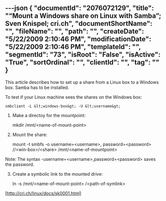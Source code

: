 ---json
{
  "documentId": "2076072129",
  "title": "“Mount a Windows share on Linux with Samba”; Sven Knispel; cri.ch",
  "documentShortName": "",
  "fileName": "",
  "path": "",
  "createDate": "5/22/2009 2:10:46 PM",
  "modificationDate": "5/22/2009 2:10:46 PM",
  "templateId": "",
  "segmentId": "73",
  "isRoot": "False",
  "isActive": "True",
  "sortOrdinal": "",
  "clientId": "",
  "tag": ""
}
---

This article describes how to set up a share from a Linux box to a Windows box. Samba has to be installed.

To test if your Linux machine sees the shares on the Windows box:

    smbclient -L &lt;windows-box&gt; -U &lt;username&gt;

1. Make a directoy for the mountpoint:

    mkdir /mnt/&lt;name-of-mount-point&gt;

2. Mount the share:

    mount -t smbfs -o username=&lt;username&gt;, password=&lt;password&gt; //&lt;win-box&gt;/&lt;share&gt; /mnt/&lt;name-of-mountpoint&gt;

Note: The syntax -username=&lt;username&gt;,password=&lt;password&gt; saves the password.

3. Create a symbolic link to the mounted drive:

    ln -s /mnt/&lt;name-of-mount-point&gt; /&lt;path-of-symlink&gt;

[http://cri.ch/linux/docs/sk0001.html]
